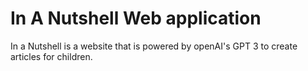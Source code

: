 # In A Nutshell Web application
In a Nutshell is a website that is powered by openAI's GPT 3 to create articles for children.
